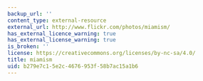 ```yaml
---
backup_url: ''
content_type: external-resource
external_url: http://www.flickr.com/photos/miamism/
has_external_licence_warning: true
has_external_license_warning: true
is_broken: ''
license: https://creativecommons.org/licenses/by-nc-sa/4.0/
title: miamism
uid: b279e7c1-5e2c-4676-953f-58b7ac15a1b6
---
```

